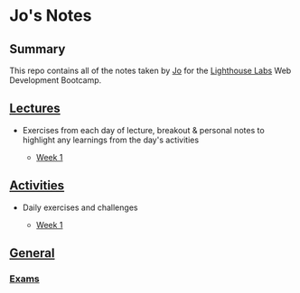 # Jo's Notes

## Summary

This repo contains all of the notes taken by [Jo](https://github.com/jo-wood) for the [Lighthouse Labs](https://www.lighthouselabs.ca/?gclid=Cj0KCQjwla7nBRDxARIsADll0kAybI54hq52Y4yU4WDbpCPcz4NLTjkOhvP9RS5zDGFPMSMaEILQo8oaAhsYEALw_wcB) Web Development Bootcamp.

## [Lectures](/lectures)

* Exercises from each day of lecture, breakout & personal notes to highlight any learnings from the day's activities

  * [Week 1](/lectures/Week_1)

## [Activities](/lighthouse-labs/activites)

* Daily exercises and challenges

  * [Week 1](/lighthouse-labs/activites/week-1)

## [General](/lighthouse-labs/general-lighthouse)

### [Exams](/lighthouse-labs/exams)